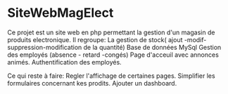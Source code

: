 # SiteWebMagElect

Ce projet est un site web en php permettant la gestion d'un magasin de produits electronique. Il regroupe:
La gestion de stock( ajout -modif-suppression-modification de la quantité)
Base de données MySql
Gestion des employés (absence - retard -congés)
Page d'acceuil avec annonces animés.
Authentification des employés.

Ce qui reste à faire:
Regler l'affichage de certaines pages.
Simplifier les formulaires concernant kes prodits.
Ajouter un dashboard.
